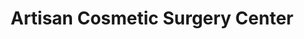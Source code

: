 ---
title: "Artisan Cosmetic Surgery Center"
url: /oregon/artisan-cosmetic-surgery-center/
shop: beauty
---